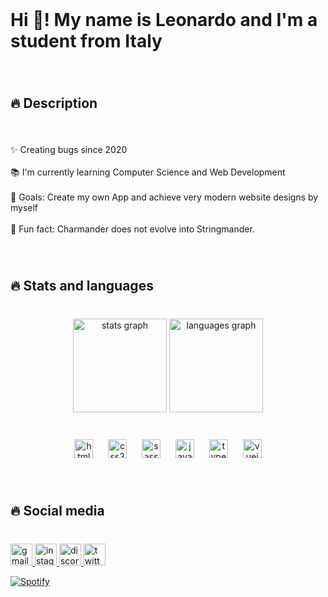 <br clear="both">

<h1 align="left">Hi 👋! My name is Leonardo and I'm a student from Italy</h1>

###

<br clear="both">

<h2 align="left">🔥 Description</h2>

###

<br clear="both">

<p align="left">✨ Creating bugs since 2020<br><br>📚 I'm currently learning Computer Science and Web Development<br><br>🎯 Goals: Create my own App and achieve very modern website designs by myself<br><br>🎲 Fun fact: Charmander does not evolve into Stringmander.</p>

###

<br clear="both">

<h2 align="left">🔥 Stats and languages</h2>

###

<br clear="both">

<div align="center">
  <img src="https://github-readme-stats.vercel.app/api?username=LeonardoEsposti&hide_title=true&hide_rank=true&show_icons=true&include_all_commits=true&count_private=true&disable_animations=false&theme=vue-dark&locale=en&hide_border=true&custom_title=Stats" height="150" alt="stats graph"  />
  <img src="https://github-readme-stats.vercel.app/api/top-langs?username=LeonardoEsposti&locale=en&hide_title=false&layout=compact&card_width=320&langs_count=5&theme=vue-dark&hide_border=true" height="150" alt="languages graph"  />
</div>

###

<br clear="both">

<div align="center">
  <img src="https://cdn.jsdelivr.net/gh/devicons/devicon/icons/html5/html5-original.svg" height="30" alt="html5 logo"  />
  <img width="16" />
  <img src="https://cdn.jsdelivr.net/gh/devicons/devicon/icons/css3/css3-original.svg" height="30" alt="css3 logo"  />
  <img width="16" />
  <img src="https://cdn.jsdelivr.net/gh/devicons/devicon/icons/sass/sass-original.svg" height="30" alt="sass logo"  />
  <img width="16" />
  <img src="https://cdn.jsdelivr.net/gh/devicons/devicon/icons/javascript/javascript-original.svg" height="30" alt="javascript logo"  />
  <img width="16" />
  <img src="https://cdn.jsdelivr.net/gh/devicons/devicon/icons/typescript/typescript-original.svg" height="30" alt="typescript logo"  />
  <img width="16" />
  <img src="https://cdn.jsdelivr.net/gh/devicons/devicon/icons/vuejs/vuejs-original.svg" height="30" alt="vuejs logo"  />
</div>

###

<br clear="both">

<h2 align="left">🔥 Social media</h2>

###

<br clear="both">

<div align="left">
  <a href="https://mail.google.com/mail/u/0/?ogbl#inbox?compose=GTvVlcSMScfqKWBtwvPSNSZmVsxxZSrQWTHxVpvxcVpbDRmdxhdlgnFrVRQXjJrdsqtjMdGWrcGrQ" target="_blank">
    <img src="https://img.shields.io/static/v1?message=Gmail&logo=gmail&label=&color=D14836&logoColor=white&labelColor=&style=for-the-badge" height="35" alt="gmail logo"  />
  </a>
  <a href="https://www.instagram.com/_leo_es_/" target="_blank">
    <img src="https://img.shields.io/static/v1?message=Instagram&logo=instagram&label=&color=E4505F&logoColor=white&labelColor=&style=for-the-badge" height="35" alt="instagram logo"  />
  </a>
  <a href="https://discord.com/channels/@leoes21" target="_blank">
    <img src="https://img.shields.io/static/v1?message=Discord&logo=discord&label=&color=7289DA&logoColor=white&labelColor=&style=for-the-badge" height="35" alt="discord logo"  />
  </a>
  <a href="https://twitter.com/EspostiLeonardo" target="_blank">
    <img src="https://img.shields.io/static/v1?message=Twitter&logo=twitter&label=&color=1DA1F2&logoColor=white&labelColor=&style=for-the-badge" height="35" alt="twitter logo"  />
  </a>
</div>

[![Spotify](https://novatorem-ecru-phi.vercel.app/api/spotify)](https://open.spotify.com/user/novatorem-ecru-phi)

